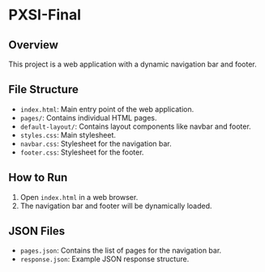 # PXSI-Final

## Overview
This project is a web application with a dynamic navigation bar and footer.

## File Structure
- `index.html`: Main entry point of the web application.
- `pages/`: Contains individual HTML pages.
- `default-layout/`: Contains layout components like navbar and footer.
- `styles.css`: Main stylesheet.
- `navbar.css`: Stylesheet for the navigation bar.
- `footer.css`: Stylesheet for the footer.

## How to Run
1. Open `index.html` in a web browser.
2. The navigation bar and footer will be dynamically loaded.

## JSON Files
- `pages.json`: Contains the list of pages for the navigation bar.
- `response.json`: Example JSON response structure.

